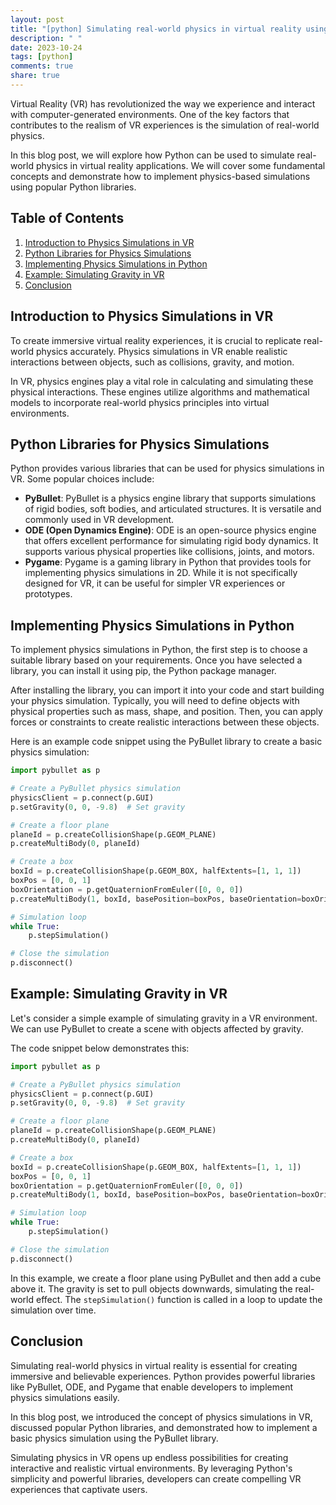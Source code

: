 ```yaml
---
layout: post
title: "[python] Simulating real-world physics in virtual reality using Python"
description: " "
date: 2023-10-24
tags: [python]
comments: true
share: true
---
```


Virtual Reality (VR) has revolutionized the way we experience and interact with computer-generated environments. One of the key factors that contributes to the realism of VR experiences is the simulation of real-world physics.

In this blog post, we will explore how Python can be used to simulate real-world physics in virtual reality applications. We will cover some fundamental concepts and demonstrate how to implement physics-based simulations using popular Python libraries.

## Table of Contents

1. [Introduction to Physics Simulations in VR](#introduction-to-physics-simulations-in-vr)
2. [Python Libraries for Physics Simulations](#python-libraries-for-physics-simulations)
3. [Implementing Physics Simulations in Python](#implementing-physics-simulations-in-python)
4. [Example: Simulating Gravity in VR](#example-simulating-gravity-in-vr)
5. [Conclusion](#conclusion)

## Introduction to Physics Simulations in VR

To create immersive virtual reality experiences, it is crucial to replicate real-world physics accurately. Physics simulations in VR enable realistic interactions between objects, such as collisions, gravity, and motion.

In VR, physics engines play a vital role in calculating and simulating these physical interactions. These engines utilize algorithms and mathematical models to incorporate real-world physics principles into virtual environments.

## Python Libraries for Physics Simulations

Python provides various libraries that can be used for physics simulations in VR. Some popular choices include:

- **PyBullet**: PyBullet is a physics engine library that supports simulations of rigid bodies, soft bodies, and articulated structures. It is versatile and commonly used in VR development.
- **ODE (Open Dynamics Engine)**: ODE is an open-source physics engine that offers excellent performance for simulating rigid body dynamics. It supports various physical properties like collisions, joints, and motors.
- **Pygame**: Pygame is a gaming library in Python that provides tools for implementing physics simulations in 2D. While it is not specifically designed for VR, it can be useful for simpler VR experiences or prototypes.

## Implementing Physics Simulations in Python

To implement physics simulations in Python, the first step is to choose a suitable library based on your requirements. Once you have selected a library, you can install it using pip, the Python package manager.

After installing the library, you can import it into your code and start building your physics simulation. Typically, you will need to define objects with physical properties such as mass, shape, and position. Then, you can apply forces or constraints to create realistic interactions between these objects.

Here is an example code snippet using the PyBullet library to create a basic physics simulation:

```python
import pybullet as p

# Create a PyBullet physics simulation
physicsClient = p.connect(p.GUI)
p.setGravity(0, 0, -9.8)  # Set gravity

# Create a floor plane
planeId = p.createCollisionShape(p.GEOM_PLANE)
p.createMultiBody(0, planeId)

# Create a box
boxId = p.createCollisionShape(p.GEOM_BOX, halfExtents=[1, 1, 1])
boxPos = [0, 0, 1]
boxOrientation = p.getQuaternionFromEuler([0, 0, 0])
p.createMultiBody(1, boxId, basePosition=boxPos, baseOrientation=boxOrientation)

# Simulation loop
while True:
    p.stepSimulation()

# Close the simulation
p.disconnect()
```

## Example: Simulating Gravity in VR

Let's consider a simple example of simulating gravity in a VR environment. We can use PyBullet to create a scene with objects affected by gravity.

The code snippet below demonstrates this:

```python
import pybullet as p

# Create a PyBullet physics simulation
physicsClient = p.connect(p.GUI)
p.setGravity(0, 0, -9.8)  # Set gravity

# Create a floor plane
planeId = p.createCollisionShape(p.GEOM_PLANE)
p.createMultiBody(0, planeId)

# Create a box
boxId = p.createCollisionShape(p.GEOM_BOX, halfExtents=[1, 1, 1])
boxPos = [0, 0, 1]
boxOrientation = p.getQuaternionFromEuler([0, 0, 0])
p.createMultiBody(1, boxId, basePosition=boxPos, baseOrientation=boxOrientation)

# Simulation loop
while True:
    p.stepSimulation()

# Close the simulation
p.disconnect()
```

In this example, we create a floor plane using PyBullet and then add a cube above it. The gravity is set to pull objects downwards, simulating the real-world effect. The `stepSimulation()` function is called in a loop to update the simulation over time.

## Conclusion

Simulating real-world physics in virtual reality is essential for creating immersive and believable experiences. Python provides powerful libraries like PyBullet, ODE, and Pygame that enable developers to implement physics simulations easily.

In this blog post, we introduced the concept of physics simulations in VR, discussed popular Python libraries, and demonstrated how to implement a basic physics simulation using the PyBullet library.

Simulating physics in VR opens up endless possibilities for creating interactive and realistic virtual environments. By leveraging Python's simplicity and powerful libraries, developers can create compelling VR experiences that captivate users.